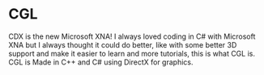 # CGL
CDX is the new Microsoft XNA! I always loved coding in C# with Microsoft XNA but I always thought it could do better, like with some better 3D support and make it easier to learn and more tutorials, this is what CGL is. CGL is Made in C++ and C# using DirectX for graphics. 
